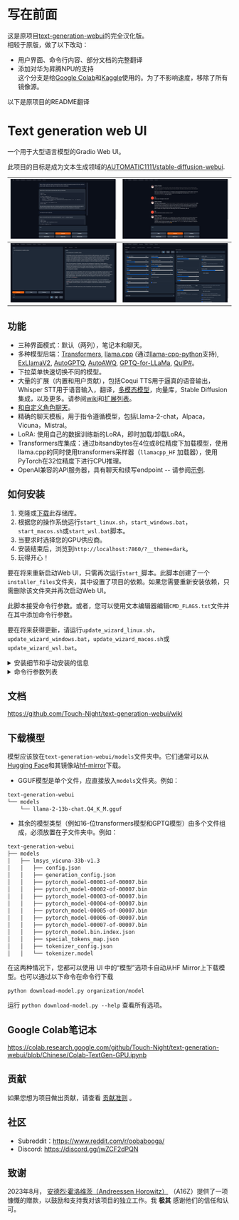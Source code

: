 # 写在前面

这是原项目[text-generation-webui](https://github.com/oobabooga/text-generation-webui)的完全汉化版。  
相较于原版，做了以下改动：
- 用户界面、命令行内容、部分文档的完整翻译  
- 添加对华为昇腾NPU的支持  
这个分支是给[Google Colab](https://colab.research.google.com/github/Touch-Night/text-generation-webui/blob/Chinese/Colab-TextGen-GPU.ipynb)和[Kaggle](https://www.kaggle.com/code/touchnight/text-generation-webui)使用的。为了不影响速度，移除了所有镜像源。

以下是原项目的README翻译
# Text generation web UI

一个用于大型语言模型的Gradio Web UI。

此项目的目标是成为文本生成领域的[AUTOMATIC1111/stable-diffusion-webui](https://github.com/AUTOMATIC1111/stable-diffusion-webui).

|![Image1](https://github.com/oobabooga/screenshots/raw/main/print_instruct.png) | ![Image2](https://github.com/oobabooga/screenshots/raw/main/print_chat.png) |
|:---:|:---:|
|![Image1](https://github.com/oobabooga/screenshots/raw/main/print_default.png) | ![Image2](https://github.com/oobabooga/screenshots/raw/main/print_parameters.png) |

## 功能

* 三种界面模式：默认（两列），笔记本和聊天。
* 多种模型后端：[Transformers](https://github.com/huggingface/transformers), [llama.cpp](https://github.com/ggerganov/llama.cpp) (通过[llama-cpp-python](https://github.com/abetlen/llama-cpp-python)支持), [ExLlamaV2](https://github.com/turboderp/exllamav2), [AutoGPTQ](https://github.com/PanQiWei/AutoGPTQ), [AutoAWQ](https://github.com/casper-hansen/AutoAWQ), [GPTQ-for-LLaMa](https://github.com/qwopqwop200/GPTQ-for-LLaMa), [QuIP#](https://github.com/Cornell-RelaxML/quip-sharp)。
* 下拉菜单快速切换不同的模型。
* 大量的扩展（内置和用户贡献），包括Coqui TTS用于逼真的语音输出，Whisper STT用于语音输入，翻译，[多模态模型](https://github.com/Touch-Night/text-generation-webui/tree/Chinese/extensions/multimodal)，向量库，Stable Diffusion集成，以及更多。请参阅[wiki](https://github.com/Touch-Night/text-generation-webui/wiki/07-%E2%80%90-Extensions)和[扩展列表](https://github.com/oobabooga/text-generation-webui-extensions)。
* [和自定义角色聊天](https://github.com/Touch-Night/text-generation-webui/wiki/03-%E2%80%90-Parameters-Tab#character)。
* 精确的聊天模板，用于指令遵循模型，包括Llama-2-chat，Alpaca，Vicuna，Mistral。
* LoRA: 使用自己的数据训练新的LoRA，即时加载/卸载LoRA。
* Transformers库集成：通过bitsandbytes在4位或8位精度下加载模型，使用llama.cpp的同时使用transformers采样器（`llamacpp_HF` 加载器），使用PyTorch在32位精度下进行CPU推理。
* OpenAI兼容的API服务器，具有聊天和续写endpoint -- 请参阅[示例](https://github.com/Touch-Night/text-generation-webui/wiki/12-%E2%80%90-OpenAI-API#examples).

## 如何安装

1) 克隆或[下载](https://mirror.ghproxy.com/https://github.com/Touch-Night/text-generation-webui/releases/download/7cf1402/text-generation-webui-Chinese.zip)此存储库。
2) 根据您的操作系统运行`start_linux.sh`，`start_windows.bat`，`start_macos.sh`或`start_wsl.bat`脚本。
3) 当要求时选择您的GPU供应商。
4) 安装结束后，浏览到`http://localhost:7860/?__theme=dark`。
5) 玩得开心！

要在将来重新启动Web UI，只需再次运行`start_`脚本。此脚本创建了一个`installer_files`文件夹，其中设置了项目的依赖。如果您需要重新安装依赖，只需删除该文件夹并再次启动Web UI。

此脚本接受命令行参数。或者，您可以使用文本编辑器编辑`CMD_FLAGS.txt`文件并在其中添加命令行参数。

要在将来获得更新，请运行`update_wizard_linux.sh`，`update_wizard_windows.bat`，`update_wizard_macos.sh`或`update_wizard_wsl.bat`。

<details>
<summary>
安装细节和手动安装的信息
</summary>

### 一键安装脚本

此脚本使用Miniconda在`installer_files`文件夹中建立Conda环境。

如果您需要在`installer_files`环境中手动安装某些内容，可以使用cmd脚本启动交互式shell：`cmd_linux.sh`，`cmd_windows.bat`，`cmd_macos.sh`或`cmd_wsl.bat`。

* 无需以管理员/root用户身份运行这些脚本（`start_`，`update_wizard_`或`cmd_`）。
* 要安装扩展的依赖，您可以使用您的操作系统的`extensions_reqs`脚本。最后，此脚本将安装项目的主依赖，以确保在版本冲突的情况下它们优先。
* 有关AMD和WSL设置的其他说明，请参阅[此文档](https://github.com/Touch-Night/text-generation-webui/wiki)。
* 为了自动安装，您可以使用`GPU_CHOICE`，`USE_CUDA118`，`LAUNCH_AFTER_INSTALL`和`INSTALL_EXTENSIONS`环境变量。例如：`GPU_CHOICE=A USE_CUDA118=FALSE LAUNCH_AFTER_INSTALL=FALSE INSTALL_EXTENSIONS=TRUE ./start_linux.sh`。

### 使用Conda手动安装

如果您有使用命令行的经验，方可使用这种方式。

#### 0.安装Conda

https://docs.conda.io/en/latest/miniconda.html

在Linux或WSL上，可以使用这两个命令自动安装（ [来源](https://educe-ubc.github.io/conda.html) ）：

```
curl -sL "https://repo.anaconda.com/miniconda/Miniconda3-latest-Linux-x86_64.sh" > "Miniconda3.sh"
bash Miniconda3.sh
```

#### 1.创建一个新的Conda环境

```
conda create -n textgen python=3.11
conda activate textgen
```

#### 2.安装Pytorch

| 系统 | GPU | 命令 |
|--------|---------|---------|
| Linux/WSL | Nvidia| `pip3 install torch==2.2.1 torchvision==0.17.1 torchaudio==2.2.1 --index-url https://download.pytorch.org/whl/cu121` |
| Linux/WSL | 仅CPU | `pip3 install torch==2.2.1 torchvision==0.17.1 torchaudio==2.2.1 --index-url https://download.pytorch.org/whl/cpu` |
| Linux | AMD | `pip3 install torch==2.2.1 torchvision==0.17.1 torchaudio==2.2.1 --index-url https://download.pytorch.org/whl/rocm5.6` |
| MacOS + MPS | 任意 | `pip3 install torch==2.2.1 torchvision==0.17.1 torchaudio==2.2.1` |
| Windows | Nvidia | `pip3 install torch==2.2.1 torchvision==0.17.1 torchaudio==2.2.1 --index-url https://download.pytorch.org/whl/cu121` |
| Windows | 仅CPU | `pip3 install torch==2.2.1 torchvision==0.17.1 torchaudio==2.2.1` |

最新的命令可以在这里找到：https://pytorch.org/get-started/locally/ 。

对于NVIDIA，您还需要安装CUDA运行时库：

```
conda install -y -c "nvidia/label/cuda-12.1.1" cuda-runtime
```

如果你需要 `nvcc`  来手动编译一些库，请用下面的命令替换上述命令：

```
conda install -y -c "nvidia/label/cuda-12.1.1" cuda
```

#### 3.安装Web UI

```
git clone --recursive -b Chinese https://gitee.com/touchnight/text-generation-webui.git
cd text-generation-webui
pip install -r <根据下表确定的依赖文件>
```

要使用的依赖文件：

| GPU | CPU | 要使用的依赖文件 |
|--------|---------|---------|
| NVIDIA | 支持AVX2指令集 | `requirements.txt` |
| NVIDIA | 不支持AVX2指令集 | `requirements_noavx2.txt` |
| AMD | 支持AVX2指令集 | `requirements_amd.txt` |
| AMD | 不支持AVX2指令集 | `requirements_amd_noavx2.txt` |
| 仅CPU | 支持AVX2指令集 | `requirements_cpu_only.txt` |
| 仅CPU | 不支持AVX2指令集 | `requirements_cpu_only_noavx2.txt` |
| Apple | Intel | `requirements_apple_intel.txt` |
| Apple | Apple Silicon | `requirements_apple_silicon.txt` |

### 启动Web UI

```
conda activate textgen
cd text-generation-webui
python server.py
```

然后浏览

`http://localhost:7860/?__theme=dark`

##### Windows上的AMD GPU

1) 在上面的命令中使用 `requirements_cpu_only.txt` 或者 `requirements_cpu_only_noavx2.txt`。

2) 根据你的硬件使用适当的命令手动安装llama-cpp-python：[从PyPI安装](https://github.com/abetlen/llama-cpp-python#installation-with-hardware-acceleration) 。
    * 使用 `LLAMA_HIPBLAS=on` 切换键。
    * 注意 [Windows remarks](https://github.com/abetlen/llama-cpp-python#windows-remarks) 。

3) 手动安装autoGPTQ：[安装方法](https://github.com/PanQiWei/AutoGPTQ#install-from-source) 。
    * 从源代码安装 - Windows没有预构建的ROCm包。

##### 较老的NVIDIA GPU

1) 对于Kepler GPU和较早的GPU，您需要安装CUDA 11.8而不是12：

```
pip3 install torch==2.2.1 torchvision==0.17.1 torchaudio==2.2.1 --index-url https://download.pytorch.org/whl/cu118
conda install -y -c "nvidia/label/cuda-11.8.0" cuda-runtime
```

2) bitsandbytes >= 0.39 可能无法正常工作。在这种情况下，使用 `--load-in-8bit` ，您可能必须这样降级：
    * Linux： `pip install bitsandbytes==0.38.1` 
    * Windows： `pip install https://github.com/jllllll/bitsandbytes-windows-webui/raw/main/bitsandbytes-0.38.1-py3-none-any.whl` 

##### 手动安装

`requirements*.txt` 包含通过GitHub Action预编译的各种轮子。如果您想手动编译它们，或者您因为没有合适的车轮可用于您的硬件而需要这么做，则可以使用 `requirements_nowheels.txt` 然后手动安装所需的加载器。

### 另一可选方案：Docker

```
对于NVIDIA GPU:
ln -s docker/{nvidia/Dockerfile,nvidia/docker-compose.yml,.dockerignore} .
对于AMD GPU: 
ln -s docker/{amd/Dockerfile,intel/docker-compose.yml,.dockerignore} .
对于Intel GPU:
ln -s docker/{intel/Dockerfile,amd/docker-compose.yml,.dockerignore} .
对于仅CPU
ln -s docker/{cpu/Dockerfile,cpu/docker-compose.yml,.dockerignore} .
cp docker/.env.example .env
# 创建 logs/cache 目录 : 
mkdir -p logs cache
# 编辑 .env 并设置以下内容: 
#   TORCH_CUDA_ARCH_LIST （据你的GPU型号而定）
#   APP_RUNTIME_GID      你的主机用户的组ID（在终端中运行 `id -g`查看）
#   BUILD_EXTENIONS      可选地添加逗号分隔的扩展名列表以构建
# 编辑 CMD_FLAGS.txt 并在其中添加您想要执行的选项（如 --listen --cpu）
# 
docker compose up --build
```

*您需要安装Docker Compose v2.17或更高的版本。查看 [本指南](https://github.com/Touch-Night/text-generation-webui/wiki/09-%E2%80%90-Docker)获取说明。
*有关其他Docker文件，请查看[这个存储库](https://github.com/Atinoda/text-generation-webui-docker) 。

### 更新依赖

随着时间的推移，`requirements*.txt` 可能改变。要更新，请使用以下命令：

```
conda activate textgen
cd text-generation-webui
pip install -r <你曾使用过的依赖文件> --upgrade
```
</details>

<details>
<summary>
命令行参数列表
</summary>

#### 基本设置

| 命令行参数 | 描述 |
|--------------------------------------------|-------------|
| `-h`, `--help`                             | 显示此帮助消息然后退出|
| `--multi-user`                             | 多用户模式。聊天历史将不保存或自动加载。警告：公开分享可能不安全。|
| `--character CHARACTER`                    | 默认情况下，要在聊天模式加载的角色名称。|
| `--model MODEL`                            | 默认情况下加载的模型名称。|
| `--lora LORA [LORA ...]`                   | 加载的LoRA列表。如果您想加载多个LoRA，请写下由空格分开的名称。|
| `--model-dir MODEL_DIR`                    | 所有模型的目录路径。|
| `--lora-dir LORA_DIR`                      | 所有LoRA的目录路径。|
| `--model-menu`                             | 当Web UI首次启动时，在终端中显示模型菜单。|
| `--settings SETTINGS_FILE`                 | 从此YAML文件加载默认接口设置。`settings-template.yaml` 是一个示例。如果您创建一个名为`settings.yaml`的文件，默认情况下将加载此文件，而无需使用 `--settings` 命令行参数。|
| `--extensions EXTENSIONS [EXTENSIONS ...]` | 加载的扩展列表。如果要加载多个扩展，请写下由空格隔开的名称。|
| `--verbose`                                | 将提示词打印到终端。|
| `--chat-buttons`                           | 在“聊天”选项卡上显示按钮，而不是悬停菜单。|

#### 模型加载器

| 命令行参数 | 描述 |
|--------------------------------------------|-------------|
| `--loader LOADER`                          | 手动选择模型加载器，否则，它将被自动检测。可选选项：Transformers，llama.cpp，llamacpp_HF，Exllamav2_HF，Exllamav2，AutoGPTQ，AutoAWQ，GPTQ-for-LLaMa，QuIP#。|

#### Accelerate/transformers

| 命令行参数 | 描述 |
|---------------------------------------------|-------------|
| `--cpu`                                     | 使用CPU生成文本。警告：使用CPU训练非常慢。|
| `--auto-devices`                            | 自动将模型划分到可用的GPU和CPU上。|
|  `--gpu-memory GPU_MEMORY [GPU_MEMORY ...]` | 为每个GPU分配的最大GPU内存，单位为GiB。例如：单个GPU使用 --gpu-memory 10，两个GPU使用 --gpu-memory 10 5。你也可以像这样用MiB来设置值 --gpu-memory 3500MiB。|
| `--cpu-memory CPU_MEMORY`                   | 用于分配卸载权重的最大CPU内存，单位为GiB。与上面相同。|
| `--disk`                                    | 如果模型对于你的GPU和CPU的总和来说太大了，将剩余的层发送到磁盘。|
| `--disk-cache-dir DISK_CACHE_DIR`           | 磁盘缓存保存目录。默认为 "cache" 。|
| `--load-in-8bit`                            | 使用8位精度加载模型（使用bitsandbytes）。|
| `--bf16`                                    | 使用bfloat16精度加载模型。需要Nvidia Ampere GPU。|
| `--no-cache`                                | 生成文本时设置 `use_cache` 为 `False`。这略微减少了显存的使用，但这也导致性能损失。|
| `--trust-remote-code`                       | 加载模型时设置 `trust_remote_code=True`。这对于某些模型是必需的。|
| `--no_use_fast`                             | 加载词符化器时设置use_fast=false（默认情况下为true）。如果您遇到与use_fast有关的任何问题，请使用此功能。|
| `--use_flash_attention_2`                   | 在加载模型时设置use_flash_attention_2=True。|

#### bitsandbytes 4-比特

⚠️  目前要求Windows上的最低计算水平为7.0。

| 命令行参数 | 描述 |
|---------------------------------------------|-------------|
| `--load-in-4bit`                            | 以4位精度加载模型（使用bisandbytes）。|
| `--use_double_quant`                        | 对4位精度使用use_double_quant。|
| `--compute_dtype COMPUTE_DTYPE`             | 4位精度的计算数据类型。有效选项：bfoat16, float16, float32。|
| `--quant_type QUANT_TYPE`                   | 4位精度的量化类型。有效选项：nf4, fp4。|

#### llama.cpp

| 命令行参数 | 描述 |
|-------------|-------------|
| `--tensorcores`  | 使用编译了tensorcores支持的llama-cpp-python。这在RTX显卡上可以高性能。仅限NVIDIA显卡。 |
| `--flash-attn`   | 使用flash-attention。 |
| `--n_ctx N_CTX` | 提示词上下文的大小。|
| `--threads` | 要使用的线程数。|
| `--threads-batch THREADS_BATCH` | 用于批处理/提示词处理的线程数。|
| `--no_mul_mat_q` | 禁用mulmat内核。|
| `--n_batch` | 在调用llama_eval时批量处理的提示词词符的最大数量。|
| `--no-mmap`   | 防止使用mmap。|
| `--mlock`     | 强制系统将模型保留在RAM中。|
| `--n-gpu-layers N_GPU_LAYERS` | 卸载到GPU的层数。|
| `--tensor_split TENSOR_SPLIT`       | 在多个GPU上分割模型。逗号分隔的比例列表。示：18,17。|
| `--numa`      | 激活Llama.cpp的NUMA任务分配。|
| `--logits_all`| 需要设置以使困惑度评估工作。否则，请忽略它，因为它会使提示处理变。|
| `--no_offload_kqv` | 不将K、Q、V卸载到GPU。这可以节省VRAM，但会降低性能。|
| `--cache-capacity CACHE_CAPACITY`   | 最大缓存容量（llama-cpp-python）。示例：2000MiB, 2GiB。如果没有提供单位，默认为字节。|
| `--row_split`                               | 将模型按行分割到多个GPU上，这可能会提高多GPU的性能。 |
| `--streaming-llm`                           | 激活StreamingLLM以避免在删除旧消息时重新评估整个提示词。 |
| `--attention-sink-size ATTENTION_SINK_SIZE` | StreamingLLM：下沉词符的数量。仅在修剪后的提示词与旧提示词前缀不同时使用。 |

#### Exllamav2

| 命令行参数 | 描述 |
|------------------|-------------|
|  `--gpu-split`     | 逗号分隔的列表，指定每个GPU设备用于模型层的VRAM（以GB为单位）。示 例：20,7,7。|
|  `--max_seq_len MAX_SEQ_LEN`           | 最大序列长度。|
|  `--cfg-cache`                         | ExLlamav2_HF：为CFG负面提示创建一个额外的缓 存。使用该加载器时，必须使用CFG。|
|  `--no_flash_attn`                     | 强制不使用flash-attention。|
|  `--cache_8bit`                        | 使用8位缓存以节省VRAM。|
|`--cache_4bit`                        | 使用Q4缓存以节省VRAM。|
|  `--num_experts_per_token NUM_EXPERTS_PER_TOKEN` | 用于生成的专家数量。适用于MoE模型，如Mixtral。|

#### AutoGPTQ

| 命令行参数 | 描述 |
|------------------|-------------|
| `--triton`                     | 使用triton。|
| `--no_inject_fused_attention`  | 禁用融合注意力机制，这将以降低推理速度为代价，使用少的显存。|
| `--no_inject_fused_mlp`        | 仅使用Triton模式：禁用使用Fused MLP的使用，它将以慢的推理为代价使用较少的VRAM。|
| `--no_use_cuda_fp16`           | 在某些系统上可以使模型更快。|
| `--desc_act`                   | 对于没有quantize_config.json的模型，此参数用于定是否在BaseQuantizeConfig中设置desc_act。|
| `--disable_exllama`            | 禁用ExLlama内核，这在某些系统上可以提高推理速。|
| `--disable_exllamav2`          | 禁用ExLlamav2内核。|

#### GPTQ-for-LLaMa

| 命令行参数 | 描述 |
|---------------------------|-------------|
| `--wbits WBITS`           | 加载指定位精度的预量化模型。支持2、3、4和8位。|
| `--model_type MODEL_TYPE` | 预量化模型的模型类型。目前支持LLaMA、OPT和GPT-J。|
| `--groupsize GROUPSIZE`   | 组大小。|
| `--pre_layer PRE_LAYER [PRE_LAYER ...]`  | 分配给GPU的层数。设置此参数可启用4位模的CPU卸载。对于多GPU，将数字用空格分隔，例如`--pre_layer 30 60` 。|
| `--checkpoint CHECKPOINT` | 量化检查点文件的路径。如果未指定，将自动检测。|
| `--monkey-patch`          | 应用monkey patch以使用量化模型的LoRAs。|

#### HQQ

| 命令行参数 | 描述 |
|-------------|-------------|
| `--hqq-backend` | HQQ加载器的后端。有效选项：PYTORCH, PYTORCH_COMPILE, ATEN。|

#### DeepSpeed

| 命令行参数 | 描述 |
|---------------------------------------|-------------|
| `--deepspeed`                         | 通过Transformers集成启用DeepSpeed ZeRO-3进行推理。|
| `--nvme-offload-dir NVME_OFFLOAD_DIR` | DeepSpeed：用于ZeRO-3 NVME卸载的目录。|
| `--local_rank LOCAL_RANK`             | DeepSpeed：分布式设置的可选参数。|

#### RoPE（用于llama.cpp，ExLlamaV2和transformers）

| 命令行参数 | 描述 |
|------------------|-------------|
| `--alpha_value ALPHA_VALUE`           | NTK RoPE缩放的位置嵌入alpha因子。使用此选项或`compress_pos_emb`，不要同时使用两者。|
| `--rope_freq_base ROPE_FREQ_BASE`     | 如果大于0，将代替alpha_value使用。这两者符合`rope_freq_base = 10000 * alpha_value ^ (64 / 63)`关系式。|
| `--compress_pos_emb COMPRESS_POS_EMB` | 位置嵌入的压缩因子。应设置为`(上下文长度) / (模型原始上下文长度)`。等于`1/rope_freq_scale`。|

#### Gradio

| 命令行参数 | 描述 |
|---------------------------------------|-------------|
| `--listen`                            | 使web UI能够从你的本地网络访问。|
| `--listen-port LISTEN_PORT`           | 服务器将使用的监听端口。|
| `--listen-host LISTEN_HOST`           | 服务器将使用的主机名。|
| `--share`                             | 创建一个公共URL。这对于在Google Colab或类环境上运行web UI很有用。|
| `--auto-launch`                       | 启动时在默认浏览器中打开web UI。|
| `--gradio-auth USER:PWD`              | 设置Gradio认证密码，格式为"uername:password"。也可以提供多个凭证，格式为"u1:p1,u2:p2,u3:p3"。|
| `--gradio-auth-path GRADIO_AUTH_PATH` | 设置Gradio认证文件路径。文件应包含一个或多和上面相同格式的用户:密码对。|
| `--ssl-keyfile SSL_KEYFILE`           | SSL证书密钥文件的路径。|
| `--ssl-certfile SSL_CERTFILE`         | SSL证书文件的路径。|

#### API

| 命令行参数 | 描述 |
|---------------------------------------|-------------|
| `--api`                               | 启用API扩展。|
| `--public-api`                        | 使用CloudFare为API创建公共URL。|
| `--public-api-id PUBLIC_API_ID`       | 命名Cloudflare Tunnel的隧道ID。与pblic-api选项一起使用。|
| `--api-port API_PORT`                 | API的监听端口。|
| `--api-key API_KEY`                   | API认证密钥。|
| `--admin-key ADMIN_KEY`               | 用于加载和卸载模型等管理员任务的API认证密。如果未设置，将与--api-key相同。|
| `--nowebui`                           | 不启动Gradio UI。用于以独立模式启动API时很有用。|

#### Multimodal

| 命令行参数 | 描述 |
|---------------------------------------|-------------|
| `--multimodal-pipeline PIPELINE`      | 要使用的多模态模型pipeline。示例：`llava-7b`、`llava-13b`。|

</details>

## 文档

https://github.com/Touch-Night/text-generation-webui/wiki

## 下载模型

模型应该放在`text-generation-webui/models`文件夹中。它们通常可以从[Hugging Face](https://huggingface.co/models?pipeline_tag=text-generation&sort=downloads)和其镜像站[hf-mirror](https://hf-mirror.com/models?pipeline_tag=text-generation&sort=downloads)下载。

* GGUF模型是单个文件，应直接放入`models`文件夹。例如：

```
text-generation-webui
└── models
    └── llama-2-13b-chat.Q4_K_M.gguf
```

* 其余的模型类型（例如16-位transformers模型和GPTQ模型）由多个文件组成，必须放置在子文件夹中。例如：

```
text-generation-webui
├── models
│   ├── lmsys_vicuna-33b-v1.3
│   │   ├── config.json
│   │   ├── generation_config.json
│   │   ├── pytorch_model-00001-of-00007.bin
│   │   ├── pytorch_model-00002-of-00007.bin
│   │   ├── pytorch_model-00003-of-00007.bin
│   │   ├── pytorch_model-00004-of-00007.bin
│   │   ├── pytorch_model-00005-of-00007.bin
│   │   ├── pytorch_model-00006-of-00007.bin
│   │   ├── pytorch_model-00007-of-00007.bin
│   │   ├── pytorch_model.bin.index.json
│   │   ├── special_tokens_map.json
│   │   ├── tokenizer_config.json
│   │   └── tokenizer.model
```

在这两种情况下，您都可以使用 UI 中的“模型”选项卡自动从HF Mirror上下载模型。也可以通过以下命令在命令行下载

```
python download-model.py organization/model
```

运行 `python download-model.py --help` 查看所有选项。

## Google Colab笔记本

https://colab.research.google.com/github/Touch-Night/text-generation-webui/blob/Chinese/Colab-TextGen-GPU.ipynb

## 贡献

如果您想为项目做出贡献，请查看 [贡献准则](https://github.com/Touch-Night/text-generation-webui/wiki/Contributing-guidelines) 。

## 社区

* Subreddit：https://www.reddit.com/r/oobabooga/
* Discord: https://discord.gg/jwZCF2dPQN

## 致谢

2023年8月， [安德烈·霍洛维茨（Andreessen Horowitz）](https://a16z.com/)  （A16Z）提供了一项慷慨的赠款，以鼓励和支持我对该项目的独立工作。我 **极其**  感谢他们的信任和认可。
